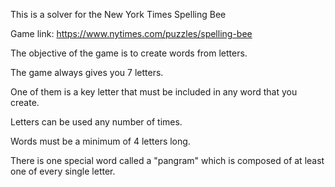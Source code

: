 This is a solver for the New York Times Spelling Bee

Game link: https://www.nytimes.com/puzzles/spelling-bee

The objective of the game is to create words from letters.

The game always gives you 7 letters. 

One of them is a key letter that must be included in any word that you create.

Letters can be used any number of times.

Words must be a minimum of 4 letters long.

There is one special word called a "pangram" which is composed of at least one of every single letter.